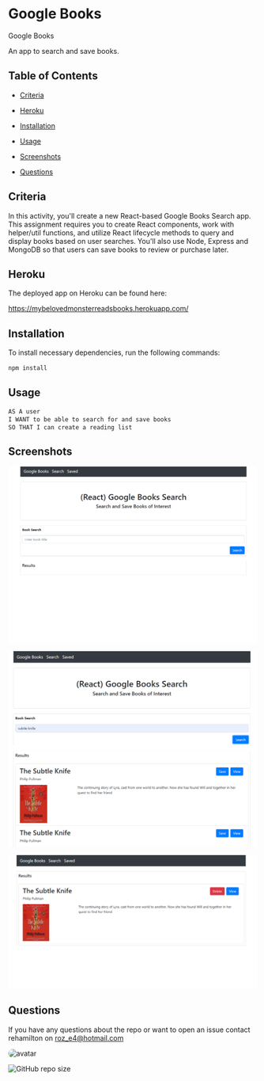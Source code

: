 # Google Books
Google Books

An app to search and save books.

## Table of Contents

* [Criteria](#criteria)

* [Heroku](#Heroku)

* [Installation](#installation)

* [Usage](#Usage)

* [Screenshots](#Screenshots)

* [Questions](#questions)

## Criteria

In this activity, you'll create a new React-based Google Books Search app. This assignment requires you to create React components, work with helper/util functions, and utilize React lifecycle methods to query and display books based on user searches. You'll also use Node, Express and MongoDB so that users can save books to review or purchase later.


## Heroku

The deployed app on Heroku can be found here:

https://mybelovedmonsterreadsbooks.herokuapp.com/

## Installation

To install necessary dependencies, run the following commands:

```
npm install

```

## Usage

```
AS A user
I WANT to be able to search for and save books 
SO THAT I can create a reading list 
```

## Screenshots

![./markdownAssets/Home.png](https://github.com/rehamilton/Google_Book/blob/master/markdownAssets/Home.PNG)

![./markdownAssets/Search.png](https://github.com/rehamilton/Google_Book/blob/master/markdownAssets/Search.PNG)

![./markdownAssets/Saved.png](https://github.com/rehamilton/Google_Book/blob/master/markdownAssets/Saved.PNG)


## Questions

If you have any questions about the repo or want to open an issue contact rehamilton on roz_e4@hotmail.com


<img src="https://avatars1.githubusercontent.com/u/59821631?v=4" alt="avatar" style="border-radius: 16px" width="30" />



![GitHub repo size](https://img.shields.io/github/repo-size/rehamilton/Google_Book)


